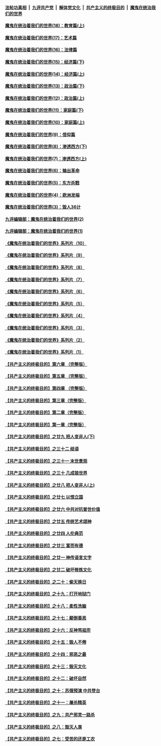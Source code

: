 ####  [法轮功真相](../../../../basic/blob/master/README.md?t=10310902) &nbsp;|&nbsp; [九评共产党](../../../../9ping.md/blob/master/README.md?t=10310902) &nbsp;|&nbsp; [解体党文化](../../../../jtdwh.md/blob/master/README.md?t=10310902)  &nbsp;|&nbsp; [共产主义的终极目的](../../../../gczydzjmd.md/blob/master/README.md?t=10310902) &nbsp;|&nbsp; [魔鬼在统治我们的世界](../../../../mgztzwmdsj.md/blob/master/README.md?t=10310902) 

#### [魔鬼在统治着我们的世界(18)：教育篇(上)](../pages/nsc422/n10526970.md?t=10310902) 

#### [魔鬼在统治着我们的世界(17)：艺术篇](../pages/nsc422/n10499093.md?t=10310902) 

#### [魔鬼在统治着我们的世界(16)：法律篇](../pages/nsc422/n10485969.md?t=10310902) 

#### [魔鬼在统治着我们的世界(15)：经济篇(下)](../pages/nsc422/n10469975.md?t=10310902) 

#### [魔鬼在统治着我们的世界(14)：经济篇(上)](../pages/nsc422/n10457370.md?t=10310902) 

#### [魔鬼在统治着我们的世界(13)：政治篇(下)](../pages/nsc422/n10448270.md?t=10310902) 

#### [魔鬼在统治着我们的世界(12)：政治篇(上)](../pages/nsc422/n10444576.md?t=10310902) 

#### [魔鬼在统治着我们的世界(11)：家庭篇(下)](../pages/nsc422/n10440961.md?t=10310902) 

#### [魔鬼在统治着我们的世界(10)：家庭篇(上)](../pages/nsc422/n10435448.md?t=10310902) 

#### [魔鬼在统治着我们的世界(9)：信仰篇](../pages/nsc422/n10432159.md?t=10310902) 

#### [魔鬼在统治着我们的世界(8)：渗透西方(下)](../pages/nsc422/n10429603.md?t=10310902) 

#### [魔鬼在统治着我们的世界(7)：渗透西方(上)](../pages/nsc422/n10426013.md?t=10310902) 

#### [魔鬼在统治着我们的世界(6)：输出革命](../pages/nsc422/n10421536.md?t=10310902) 

#### [魔鬼在统治着我们的世界(5)：东方杀戮](../pages/nsc422/n10417707.md?t=10310902) 

#### [魔鬼在统治着我们的世界(4)：欧洲发端](../pages/nsc422/n10414890.md?t=10310902) 

#### [魔鬼在统治着我们的世界(3)：毁人36计](../pages/nsc422/n10411583.md?t=10310902) 

#### [九评编辑部：魔鬼在统治着我们的世界(2)](../pages/nsc422/n10410036.md?t=10310902) 

#### [九评编辑部：魔鬼在统治着我们的世界(1)](../pages/nsc422/n10406825.md?t=10310902) 

#### [《魔鬼在统治着我们的世界》系列片（10）](../pages/nsc422/n12292670.md?t=10310902) 

#### [《魔鬼在统治着我们的世界》系列片（9）](../pages/nsc422/n12290859.md?t=10310902) 

#### [《魔鬼在统治着我们的世界》系列片（8）](../pages/nsc422/n12287445.md?t=10310902) 

#### [《魔鬼在统治着我们的世界》系列片（7）](../pages/nsc422/n12283425.md?t=10310902) 

#### [《魔鬼在统治着我们的世界》系列片（6）](../pages/nsc422/n12282314.md?t=10310902) 

#### [《魔鬼在统治着我们的世界》系列片（5）](../pages/nsc422/n12281419.md?t=10310902) 

#### [《魔鬼在统治着我们的世界》系列片（4）](../pages/nsc422/n12274024.md?t=10310902) 

#### [《魔鬼在统治着我们的世界》系列片（3）](../pages/nsc422/n12271322.md?t=10310902) 

#### [《魔鬼在统治着我们的世界》系列片（2）](../pages/nsc422/n12269049.md?t=10310902) 

#### [《魔鬼在统治着我们的世界》系列片（1）](../pages/nsc422/n12267575.md?t=10310902) 

#### [【共产主义的终极目的】第六章 （完整版）](../pages/nsc422/n11428913.md?t=10310902) 

#### [【共产主义的终极目的】第五章 （完整版）](../pages/nsc422/n11428912.md?t=10310902) 

#### [【共产主义的终极目的】第四章 （完整版）](../pages/nsc422/n11428907.md?t=10310902) 

#### [【共产主义的终极目的】第三章（完整版）](../pages/nsc422/n11428848.md?t=10310902) 

#### [【共产主义的终极目的】第二章（完整版）](../pages/nsc422/n11428831.md?t=10310902) 

#### [【共产主义的终极目的】第一章（完整版）](../pages/nsc422/n11417651.md?t=10310902) 

#### [【共产主义的终极目的】之廿九 把人变非人(下)](../pages/nsc422/n11344140.md?t=10310902) 

#### [【共产主义的终极目的】之三十二 结语](../pages/nsc422/n11360535.md?t=10310902) 

#### [【共产主义的终极目的】之三十一 末世景观](../pages/nsc422/n11351129.md?t=10310902) 

#### [【共产主义的终极目的】之三十 几成狼世界](../pages/nsc422/n11348280.md?t=10310902) 

#### [【共产主义的终极目的】之廿八 把人变非人(上)](../pages/nsc422/n11340492.md?t=10310902) 

#### [【共产主义的终极目的】之廿七 以恨立国](../pages/nsc422/n11336944.md?t=10310902) 

#### [【共产主义的终极目的】之廿六 中共对抗普世价值](../pages/nsc422/n11324785.md?t=10310902) 

#### [【共产主义的终极目的】之廿五 传统艺术颂神](../pages/nsc422/n11296396.md?t=10310902) 

#### [【共产主义的终极目的】之廿四 人伦典范](../pages/nsc422/n11296397.md?t=10310902) 

#### [【共产主义的终极目的】之廿三 富而有德](../pages/nsc422/n11283598.md?t=10310902) 

#### [【共产主义的终极目的】之廿一 神传语言文字](../pages/nsc422/n11263265.md?t=10310902) 

#### [【共产主义的终极目的】之廿二 破坏修炼文化](../pages/nsc422/n11245728.md?t=10310902) 

#### [【共产主义的终极目的】之二十：偷天换日](../pages/nsc422/n11238846.md?t=10310902) 

#### [【共产主义的终极目的】之十九：打开地狱门](../pages/nsc422/n11206376.md?t=10310902) 

#### [【共产主义的终极目的】之十八：柔性洗脑](../pages/nsc422/n11199994.md?t=10310902) 

#### [【共产主义的终极目的】之十七：颠倒善恶](../pages/nsc422/n11179782.md?t=10310902) 

#### [【共产主义的终极目的】之十六：反神骂祖宗](../pages/nsc422/n11166798.md?t=10310902) 

#### [【共产主义的终极目的】之十五：毁人不倦](../pages/nsc422/n11166792.md?t=10310902) 

#### [【共产主义的终极目的】之十四：邪恶之最](../pages/nsc422/n11150249.md?t=10310902) 

#### [【共产主义的终极目的】之十三：毁灭文化](../pages/nsc422/n11135227.md?t=10310902) 

#### [【共产主义的终极目的】之十二：破坏自然](../pages/nsc422/n11135214.md?t=10310902) 

#### [【共产主义的终极目的】之十：苏俄预演 中共登台](../pages/nsc422/n11118424.md?t=10310902) 

#### [【共产主义的终极目的】之十一：屠杀精英](../pages/nsc422/n11118442.md?t=10310902) 

#### [【共产主义的终极目的】之九：共产邪灵一路杀](../pages/nsc422/n11114139.md?t=10310902) 

#### [【共产主义的终极目的】之八：毁灭人类](../pages/nsc422/n11108503.md?t=10310902) 

#### [【共产主义的终极目的】之七：受苦的还是工农](../pages/nsc422/n11101809.md?t=10310902) 

